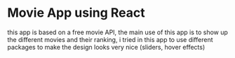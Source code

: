 # Movie App using React 
this app is based on a free movie API, the main use of this app is to show up the different movies and their ranking, i tried in this app to use different packages to make the design looks very nice (sliders, hover effects)



